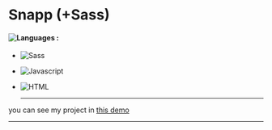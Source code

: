# Snapp (+Sass)

#### ![Languages](https://img.shields.io/github/languages/count/zeynab-jalalian/Snapp) :
 - ![Sass](https://img.shields.io/badge/Sass-CC6699?logo=sass&logoColor=white)
 - ![Javascript](https://img.shields.io/badge/javascript-yellow) 
 - ![HTML](https://img.shields.io/badge/Html-orange)

   
   ---
 you can see my project in [this demo](https://zeynab-jalalian.github.io/Snapp/)
  ___
